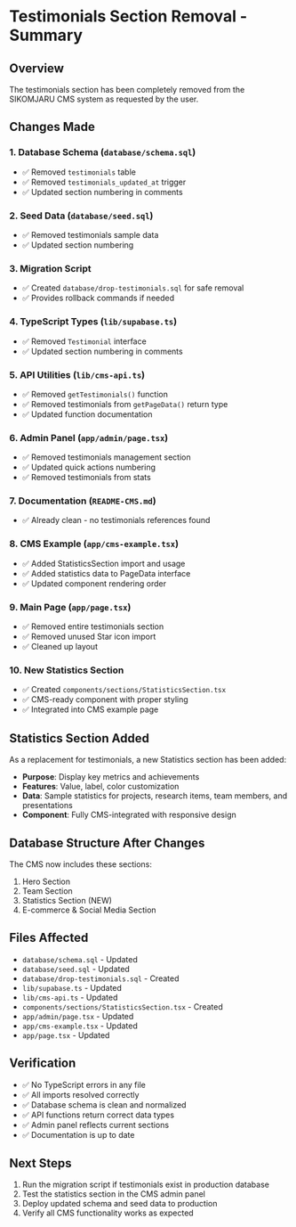 # Testimonials Section Removal - Summary

## Overview

The testimonials section has been completely removed from the SIKOMJARU CMS system as requested by the user.

## Changes Made

### 1. Database Schema (`database/schema.sql`)

- ✅ Removed `testimonials` table
- ✅ Removed `testimonials_updated_at` trigger
- ✅ Updated section numbering in comments

### 2. Seed Data (`database/seed.sql`)

- ✅ Removed testimonials sample data
- ✅ Updated section numbering

### 3. Migration Script

- ✅ Created `database/drop-testimonials.sql` for safe removal
- ✅ Provides rollback commands if needed

### 4. TypeScript Types (`lib/supabase.ts`)

- ✅ Removed `Testimonial` interface
- ✅ Updated section numbering in comments

### 5. API Utilities (`lib/cms-api.ts`)

- ✅ Removed `getTestimonials()` function
- ✅ Removed testimonials from `getPageData()` return type
- ✅ Updated function documentation

### 6. Admin Panel (`app/admin/page.tsx`)

- ✅ Removed testimonials management section
- ✅ Updated quick actions numbering
- ✅ Removed testimonials from stats

### 7. Documentation (`README-CMS.md`)

- ✅ Already clean - no testimonials references found

### 8. CMS Example (`app/cms-example.tsx`)

- ✅ Added StatisticsSection import and usage
- ✅ Added statistics data to PageData interface
- ✅ Updated component rendering order

### 9. Main Page (`app/page.tsx`)

- ✅ Removed entire testimonials section
- ✅ Removed unused Star icon import
- ✅ Cleaned up layout

### 10. New Statistics Section

- ✅ Created `components/sections/StatisticsSection.tsx`
- ✅ CMS-ready component with proper styling
- ✅ Integrated into CMS example page

## Statistics Section Added

As a replacement for testimonials, a new Statistics section has been added:

- **Purpose**: Display key metrics and achievements
- **Features**: Value, label, color customization
- **Data**: Sample statistics for projects, research items, team members, and presentations
- **Component**: Fully CMS-integrated with responsive design

## Database Structure After Changes

The CMS now includes these sections:

1. Hero Section
2. Team Section
3. Statistics Section (NEW)
4. E-commerce & Social Media Section

## Files Affected

- `database/schema.sql` - Updated
- `database/seed.sql` - Updated
- `database/drop-testimonials.sql` - Created
- `lib/supabase.ts` - Updated
- `lib/cms-api.ts` - Updated
- `components/sections/StatisticsSection.tsx` - Created
- `app/admin/page.tsx` - Updated
- `app/cms-example.tsx` - Updated
- `app/page.tsx` - Updated

## Verification

- ✅ No TypeScript errors in any file
- ✅ All imports resolved correctly
- ✅ Database schema is clean and normalized
- ✅ API functions return correct data types
- ✅ Admin panel reflects current sections
- ✅ Documentation is up to date

## Next Steps

1. Run the migration script if testimonials exist in production database
2. Test the statistics section in the CMS admin panel
3. Deploy updated schema and seed data to production
4. Verify all CMS functionality works as expected
